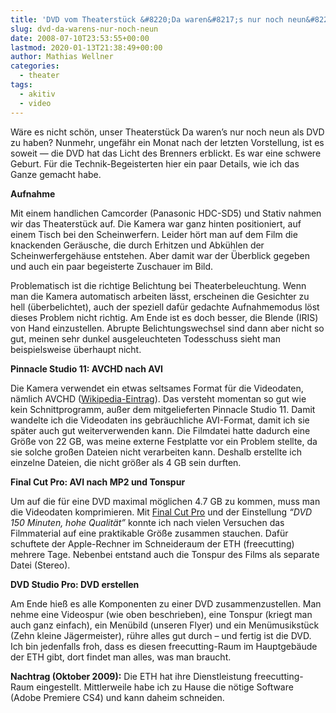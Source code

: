 ```yaml
---
title: 'DVD vom Theaterstück &#8220;Da waren&#8217;s nur noch neun&#8221;'
slug: dvd-da-warens-nur-noch-neun
date: 2008-07-10T23:53:55+00:00
lastmod: 2020-01-13T21:38:49+00:00
author: Mathias Wellner
categories:
  - theater
tags:
  - akitiv
  - video
---
```

Wäre es nicht schön, unser Theaterstück Da waren&#8217;s nur noch neun als DVD zu haben? Nunmehr, ungefähr ein Monat nach der letzten Vorstellung, ist es soweit &#8212; die DVD hat das Licht des Brenners erblickt. Es war eine schwere Geburt. Für die Technik-Begeisterten hier ein paar Details, wie ich das Ganze gemacht habe.

**Aufnahme**

Mit einem handlichen Camcorder (Panasonic HDC-SD5) und Stativ nahmen wir das Theaterstück auf. Die Kamera war ganz hinten positioniert, auf einem Tisch bei den Scheinwerfern. Leider hört man auf dem Film die knackenden Geräusche, die durch Erhitzen und Abkühlen der Scheinwerfergehäuse entstehen. Aber damit war der Überblick gegeben und auch ein paar begeisterte Zuschauer im Bild.

Problematisch ist die richtige Belichtung bei Theaterbeleuchtung. Wenn man die Kamera automatisch arbeiten lässt, erscheinen die Gesichter zu hell (überbelichtet), auch der speziell dafür gedachte Aufnahmemodus löst dieses Problem nicht richtig. Am Ende ist es doch besser, die Blende (IRIS) von Hand einzustellen. Abrupte Belichtungswechsel sind dann aber nicht so gut, meinen sehr dunkel ausgeleuchteten Todesschuss sieht man beispielsweise überhaupt nicht.

**Pinnacle Studio 11: AVCHD nach AVI**

Die Kamera verwendet ein etwas seltsames Format für die Videodaten, nämlich AVCHD ([Wikipedia-Eintrag](http://de.wikipedia.org/wiki/Advanced_Video_Codec_High_Definition)). Das versteht momentan so gut wie kein Schnittprogramm, außer dem mitgelieferten Pinnacle Studio 11. Damit wandelte ich die Videodaten ins gebräuchliche AVI-Format, damit ich sie später auch gut weiterverwenden kann. Die Filmdatei hatte dadurch eine Größe von 22 GB, was meine externe Festplatte vor ein Problem stellte, da sie solche großen Dateien nicht verarbeiten kann. Deshalb erstellte ich einzelne Dateien, die nicht größer als 4 GB sein durften.

**Final Cut Pro: AVI nach MP2 und Tonspur**

Um auf die für eine DVD maximal möglichen 4.7 GB zu kommen, muss man die Videodaten komprimieren. Mit [Final Cut Pro](http://www.apple.com/de/finalcutpro/) und der Einstellung _&#8220;DVD 150 Minuten, hohe Qualität&#8221;_ konnte ich nach vielen Versuchen das Filmmaterial auf eine praktikable Größe zusammen stauchen. Dafür schuftete der Apple-Rechner im Schneideraum der ETH (freecutting) mehrere Tage. Nebenbei entstand auch die Tonspur des Films als separate Datei (Stereo).

**DVD Studio Pro: DVD erstellen**

Am Ende hieß es alle Komponenten zu einer DVD zusammenzustellen. Man nehme eine Videospur (wie oben beschrieben), eine Tonspur (kriegt man auch ganz einfach), ein Menübild (unseren Flyer) und ein Menümusikstück (Zehn kleine Jägermeister), rühre alles gut durch &ndash; und fertig ist die DVD. Ich bin jedenfalls froh, dass es diesen freecutting-Raum im Hauptgebäude der ETH gibt, dort findet man alles, was man braucht.

**Nachtrag (Oktober 2009):** Die ETH hat ihre Dienstleistung freecutting-Raum eingestellt. Mittlerweile habe ich zu Hause die nötige Software (Adobe Premiere CS4) und kann daheim schneiden.